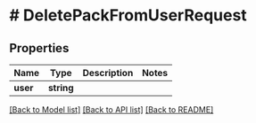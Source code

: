 # # DeletePackFromUserRequest

## Properties

Name | Type | Description | Notes
------------ | ------------- | ------------- | -------------
**user** | **string** |  |

[[Back to Model list]](../../README.md#models) [[Back to API list]](../../README.md#endpoints) [[Back to README]](../../README.md)
